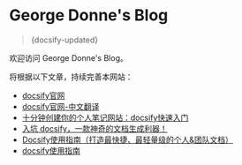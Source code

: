 # George Donne's Blog
> {docsify-updated}

欢迎访问 George Donne's Blog。

将根据以下文章，持续完善本网站：

- [docsify官网](https://docsify.js.org/#/)
- [docsify官网-中文翻译](https://jingping-ye.github.io/docsify-docs-zh/#/)
- [十分钟创建你的个人笔记网站：docsify快速入门](https://zhuanlan.zhihu.com/p/662387504)
- [入坑 docsify，一款神奇的文档生成利器！](https://juejin.cn/post/6897123103583764488)
- [Docsify使用指南（打造最快捷、最轻量级的个人&团队文档）](https://www.cnblogs.com/Can-daydayup/p/15413267.html)
- [docsify使用指南](https://iyukiyama.github.io/docsify-in-action/)
